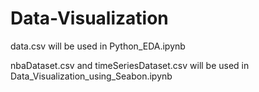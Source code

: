 # Data-Visualization

data.csv will be used in Python_EDA.ipynb

nbaDataset.csv and timeSeriesDataset.csv will be used in Data_Visualization_using_Seabon.ipynb
